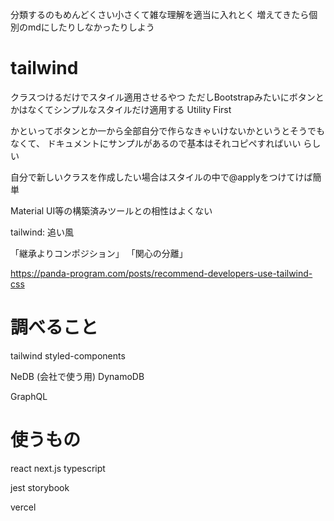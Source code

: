 分類するのもめんどくさい小さくて雑な理解を適当に入れとく
増えてきたら個別のmdにしたりしなかったりしよう

# tailwind
クラスつけるだけでスタイル適用させるやつ
ただしBootstrapみたいにボタンとかはなくてシンプルなスタイルだけ適用する
Utility First

かといってボタンとか一から全部自分で作らなきゃいけないかというとそうでもなくて、
ドキュメントにサンプルがあるので基本はそれコピペすればいい
らしい

自分で新しいクラスを作成したい場合はスタイルの中で@applyをつけてけば簡単

Material UI等の構築済みツールとの相性はよくない

tailwind: 追い風

「継承よりコンポジション」
「関心の分離」

https://panda-program.com/posts/recommend-developers-use-tailwind-css

# 調べること
tailwind
styled-components

NeDB (会社で使う用)
DynamoDB

GraphQL

# 使うもの
react
next.js
typescript

jest
storybook

vercel